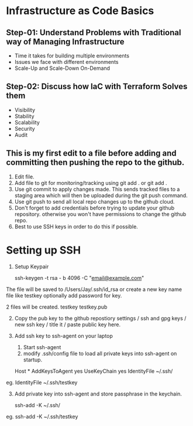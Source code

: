 

# Infrastructure as Code Basics

## Step-01: Understand Problems with Traditional way of Managing Infrastructure
- Time it takes for building multiple environments
- Issues we face with different environments
- Scale-Up and Scale-Down On-Demand

## Step-02: Discuss how IaC with Terraform Solves them
- Visibility
- Stability
- Scalability
- Security
- Audit

## This is my first edit to a file before adding and committing then pushing the repo to the github.

01. Edit file.
02. Add file to git for monitoring/tracking using git add . or git add <filname>.
03. Use git commit to apply changes made. This sends tracked files to a staging area which will then be uploaded during the git push command.
04. Use git push to send all local repo changes up to the github cloud. 
05. Don't forget to add credentials before trying to update your github repository. otherwise you won't have permissions to change the github repo.
06. Best to use SSH keys in order to do this if possible.

# Setting up SSH
01. Setup Keypair

	ssh-keygen -t rsa - b 4096 -C "email@example.com"
	
The file will be saved to /Users/Jay/.ssh/id_rsa or create a new key name file like testkey
optionally add password for key.

2 files will be created.
testkey 
testkey.pub

02. Copy the pub key to the github repostiory
	settings / ssh and gpg keys / new ssh key / title it / paste public key here.

03. Add ssh key to ssh-agent on your laptop
	01. Start ssh-agent
	02. modify .ssh/config file to load all private keys into ssh-agent on startup.

	Host *
	AddKeysToAgent yes
	UseKeyChain yes
	IdentityFile ~/.ssh/<key file>

eg. IdentityFile ~/.ssh/testkey

03. Add private key into ssh-agent and store passphrase in the keychain.
		
	ssh-add -K ~/.ssh/<keyfile> 

eg. ssh-add -K ~/.ssh/testkey


